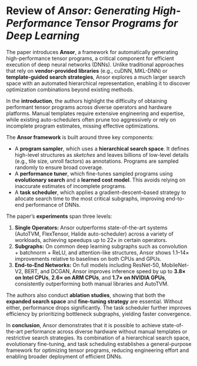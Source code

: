 # Review of *Ansor: Generating High-Performance Tensor Programs for Deep Learning*

The paper introduces **Ansor**, a framework for automatically generating high-performance tensor programs, a critical component for efficient execution of deep neural networks (DNNs). Unlike traditional approaches that rely on **vendor-provided libraries** (e.g., cuDNN, MKL-DNN) or **template-guided search strategies**, Ansor explores a much larger search space with an automated hierarchical representation, enabling it to discover optimization combinations beyond existing methods.

In the **introduction**, the authors highlight the difficulty of obtaining performant tensor programs across diverse operators and hardware platforms. Manual templates require extensive engineering and expertise, while existing auto-schedulers often prune too aggressively or rely on incomplete program estimates, missing effective optimizations.

The **Ansor framework** is built around three key components:  
- A **program sampler**, which uses a **hierarchical search space**. It defines high-level structures as *sketches* and leaves billions of low-level details (e.g., tile size, unroll factors) as annotations. Programs are sampled randomly to ensure broad coverage.  
- A **performance tuner**, which fine-tunes sampled programs using **evolutionary search** and a **learned cost model**. This avoids relying on inaccurate estimates of incomplete programs.  
- A **task scheduler**, which applies a gradient-descent–based strategy to allocate search time to the most critical subgraphs, improving end-to-end performance of DNNs.

The paper’s **experiments** span three levels:  

1. **Single Operators:** Ansor outperforms state-of-the-art systems (AutoTVM, FlexTensor, Halide auto-scheduler) across a variety of workloads, achieving speedups up to 22× in certain operators.  
2. **Subgraphs:** On common deep learning subgraphs such as convolution + batchnorm + ReLU, and attention-like structures, Ansor shows 1.1–14× improvements relative to baselines on both CPUs and GPUs.  
3. **End-to-End Networks:** On full models including ResNet-50, MobileNet-V2, BERT, and DCGAN, Ansor improves inference speed by up to **3.8× on Intel CPUs**, **2.6× on ARM CPUs**, and **1.7× on NVIDIA GPUs**, consistently outperforming both manual libraries and AutoTVM.  

The authors also conduct **ablation studies**, showing that both the **expanded search space** and **fine-tuning strategy** are essential. Without either, performance drops significantly. The task scheduler further improves efficiency by prioritizing bottleneck subgraphs, yielding faster convergence.

In **conclusion**, Ansor demonstrates that it is possible to achieve state-of-the-art performance across diverse hardware without manual templates or restrictive search strategies. Its combination of a hierarchical search space, evolutionary fine-tuning, and task scheduling establishes a general-purpose framework for optimizing tensor programs, reducing engineering effort and enabling broader deployment of efficient DNNs.

